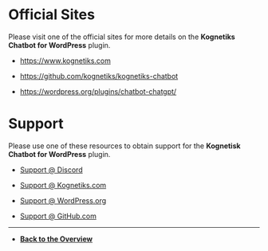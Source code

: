 # Official Sites

Please visit one of the official sites for more details on the **Kognetiks Chatbot for WordPress** plugin.

- https://www.kognetiks.com

- https://github.com/kognetiks/kognetiks-chatbot

- https://wordpress.org/plugins/chatbot-chatgpt/

# Support

Please use one of these resources to obtain support for the **Kognetisk Chatbot for WordPress** plugin.

- [Support @ Discord](https://discord.gg/nXRzxUKvya)

- [Support @ Kognetiks.com](https://kognetiks.com/wordpress-plugins/plugin-support/)

- [Support @ WordPress.org](https://wordpress.org/support/plugin/chatbot-chatgpt/)

- [Support @ GitHub.com](https://github.com/kognetiks/kognetiks-chatbot/issues)

---

- **[Back to the Overview](/overview.md)**
